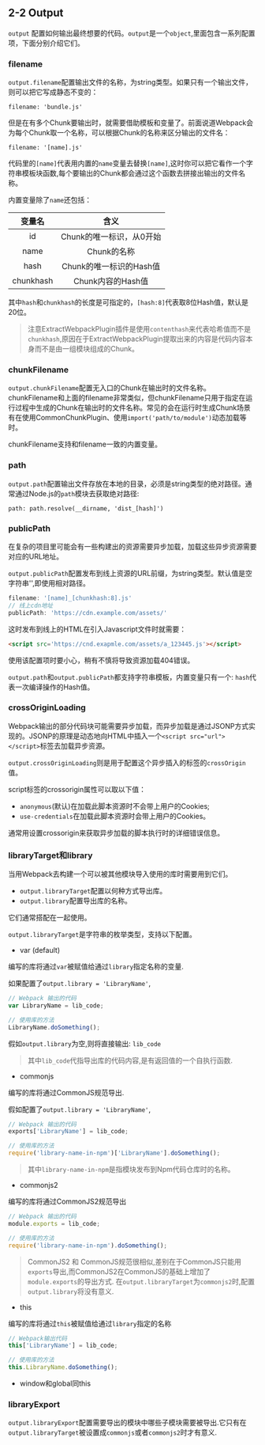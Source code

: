 ## 2-2 Output

`output` 配置如何输出最终想要的代码。`output`是一个`object`,里面包含一系列配置项，下面分别介绍它们。

### filename

`output.filename`配置输出文件的名称，为string类型。如果只有一个输出文件，则可以把它写成静态不变的：

`filename: 'bundle.js'`

但是在有多个Chunk要输出时，就需要借助模板和变量了。前面说道Webpack会为每个Chunk取一个名称，可以根据Chunk的名称来区分输出的文件名：

`filename: '[name].js'`

代码里的`[name]`代表用内置的`name`变量去替换`[name]`,这时你可以把它看作一个字符串模板块函数,每个要输出的Chunk都会通过这个函数去拼接出输出的文件名称。

内置变量除了`name`还包括：

变量名   |含义
|:------:|:-----:|
id|Chunk的唯一标识，从0开始
name|Chunk的名称
hash|Chunk的唯一标识的Hash值
chunkhash|Chunk内容的Hash值

其中`hash`和`chunkhash`的长度是可指定的，`[hash:8]`代表取8位Hash值，默认是20位。

> 注意ExtractWebpackPlugin插件是使用`contenthash`来代表哈希值而不是`chunkhash`,原因在于ExtractWebpackPlugin提取出来的内容是代码内容本身而不是由一组模块组成的Chunk。

### chunkFilename

`output.chunkFilename`配置无入口的Chunk在输出时的文件名称。chunkFilename和上面的filename非常类似，但chunkFilename只用于指定在运行过程中生成的Chunk在输出时的文件名称。常见的会在运行时生成Chunk场景有在使用CommonChunkPlugin、使用`import('path/to/module')`动态加载等时。

chunkFilename支持和filename一致的内置变量。

### path

`output.path`配置输出文件存放在本地的目录，必须是string类型的绝对路径。通常通过Node.js的`path`模块去获取绝对路径:

`path: path.resolve(__dirname, 'dist_[hash]')`

### publicPath

在复杂的项目里可能会有一些构建出的资源需要异步加载，加载这些异步资源需要对应的URL地址。

`output.publicPath`配置发布到线上资源的URL前缀，为string类型。默认值是空字符串'',即使用相对路径。

```js
filename: '[name]_[chunkhash:8].js'
// 线上cdn地址
publicPath: 'https://cdn.example.com/assets/'
```

这时发布到线上的HTML在引入Javascript文件时就需要：

```html
<script src='https://cnd.exapmle.com/assets/a_123445.js'></script>
```

使用该配置项时要小心，稍有不慎将导致资源加载404错误。

`output.path`和`output.publicPath`都支持字符串模板，内置变量只有一个: `hash`代表一次编译操作的Hash值。

### crossOriginLoading

Webpack输出的部分代码块可能需要异步加载，而异步加载是通过JSONP方式实现的。JSONP的原理是动态地向HTML中插入一个`<script src="url"></script>`标签去加载异步资源。

`output.crossOriginLoading`则是用于配置这个异步插入的标签的`crossOrigin`值。

script标签的crossorigin属性可以取以下值：

* `anonymous`(默认)在加载此脚本资源时不会带上用户的Cookies;
* `use-credentials`在加载此脚本资源时会带上用户的Cookies。

通常用设置crossorigin来获取异步加载的脚本执行时的详细错误信息。

### libraryTarget和library

当用Webpack去构建一个可以被其他模块导入使用的库时需要用到它们。

* `output.libraryTarget`配置以何种方式导出库。
* `output.library`配置导出库的名称。

它们通常搭配在一起使用。

`output.libraryTarget`是字符串的枚举类型，支持以下配置。

* var (default)

编写的库将通过`var`被赋值给通过`library`指定名称的变量.

如果配置了`output.library = 'LibraryName'`,

```js
// Webpack 输出的代码
var LibraryName = lib_code;

// 使用库的方法
LibraryName.doSomething();
```

假如`output.library`为空,则将直接输出: `lib_code`

> 其中`lib_code`代指导出库的代码内容,是有返回值的一个自执行函数.

* commonjs

编写的库将通过CommonJS规范导出.

假如配置了`output.library = 'LibraryName'`,

```js
// Webpack 输出的代码
exports['LibraryName'] = lib_code;

// 使用库的方法
require('library-name-in-npm')['LibraryName'].doSomething();
```

> 其中`library-name-in-npm`是指模块发布到Npm代码仓库时的名称。

* commonjs2

编写的库将通过CommonJS2规范导出

```js
// Webpack 输出的代码
module.exports = lib_code;

// 使用库的方法
require('library-name-in-npm').doSomething();
```

> CommonJS2 和 CommonJS规范很相似,差别在于CommonJS只能用`exports`导出,而CommonJS2在CommonJS的基础上增加了`module.exports`的导出方式.
> 在`output.libraryTarget`为`commonjs2`时,配置`output.library`将没有意义.

* this

编写的库将通过`this`被赋值给通过`library`指定的名称

```js
// Webpack输出代码
this['LibraryName'] = lib_code;

// 使用库的方法
this.LibraryName.doSomething();
```

* window和global同this

### libraryExport

`output.libraryExport`配置需要导出的模块中哪些子模块需要被导出.它只有在`output.libraryTarget`被设置成`commonjs`或者`commonjs2`时才有意义.
